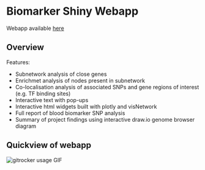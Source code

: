 # Biomarker Shiny Webapp

Webapp available [here](https://fof-msc-ifds.shinyapps.io/website/)


## Overview

Features:
   * Subnetwork analysis of close genes
   * Enrichmet analysis of nodes present in subnetwork
   * Co-localisation analysis of associated SNPs and gene regions of interest (e.g. TF binding sites) 
   * Interactive text with pop-ups
   * Interactive html widgets built with plotly and visNetwork
   * Full report of blood biomarker SNP analysis
   * Summary of project findings using interactive draw.io genome browser diagram 

## Quickview of webapp

![gitrocker usage GIF](gif/shiny.gif)
